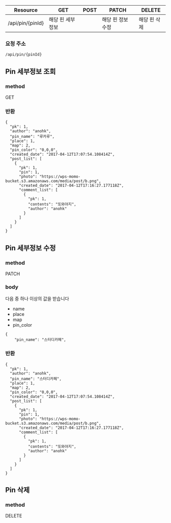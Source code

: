 | Resource     | GET       | POST | PATCH      | DELETE  |
| ------------ | --------- | ---- | ---------- | ------- |
| /api/pin/{pinId} | 해당 핀 세부정보 |      | 해당 핀 정보 수정 | 해당 핀 삭제 |


### 요청 주소

```
/api/pin/{pinId}
```


## Pin 세부정보 조회


### method
GET

### 반환

```
{
  "pk": 1,
  "author": "anohk",
  "pin_name": "루카루",
  "place": 1,
  "map": 2,
  "pin_color": "0,0,0",
  "created_date": "2017-04-12T17:07:54.108414Z",
  "post_list": [
    {
      "pk": 1,
      "pin": 1,
      "photo": "https://wps-momo-bucket.s3.amazonaws.com/media/post/b.png",
      "created_date": "2017-04-12T17:16:27.177118Z",
      "comment_list": [
        {
          "pk": 1,
          "contents": "또와야지",
          "author": "anohk"
        }
      ]
    }
  ]
}
```

## Pin 세부정보 수정


### method

PATCH

### body

다음 중 하나 이상의 값을 받습니다  

- name
- place
- map
- pin_color

```
{
    "pin_name": "스터디카페",

```

### 반환

```
{
  "pk": 1,
  "author": "anohk",
  "pin_name": "스터디카페",
  "place": 1,
  "map": 2,
  "pin_color": "0,0,0",
  "created_date": "2017-04-12T17:07:54.108414Z",
  "post_list": [
    {
      "pk": 1,
      "pin": 1,
      "photo": "https://wps-momo-bucket.s3.amazonaws.com/media/post/b.png",
      "created_date": "2017-04-12T17:16:27.177118Z",
      "comment_list": [
        {
          "pk": 1,
          "contents": "또와야지",
          "author": "anohk"
        }
      ]
    }
  ]
}
```

## Pin 삭제

### method

DELETE